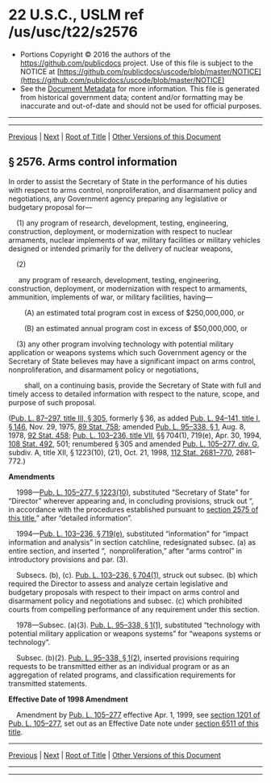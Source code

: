 ---
---

# 22 U.S.C., USLM ref /us/usc/t22/s2576

* Portions Copyright © 2016 the authors of the https://github.com/publicdocs project.
  Use of this file is subject to the NOTICE at [https://github.com/publicdocs/uscode/blob/master/NOTICE](https://github.com/publicdocs/uscode/blob/master/NOTICE)
* See the [Document Metadata](././../../../../..//README.md) for more information.
  This file is generated from historical government data; content and/or formatting may be inaccurate and out-of-date and should not be used for official purposes.

----------
----------

[Previous](./../../../../..//us/usc/t22/ch35/schIII/m__us_usc_t22_s2575.md) | [Next](./../../../../..//us/usc/t22/ch35/schIII/m__us_usc_t22_s2577.md) | [Root of Title](./../../../../../) | [Other Versions of this Document](https://publicdocs.github.io/go/links?ns=uslm&ref=%2Fus%2Fusc%2Ft22%2Fs2576)

## § 2576. Arms control information

In order to assist the Secretary of State in the performance of his duties with respect to arms control, nonproliferation, and disarmament policy and negotiations, any Government agency preparing any legislative or budgetary proposal for—

    (1) any program of research, development, testing, engineering, construction, deployment, or modernization with respect to nuclear armaments, nuclear implements of war, military facilities or military vehicles designed or intended primarily for the delivery of nuclear weapons,

    (2)

     any program of research, development, testing, engineering, construction, deployment, or modernization with respect to armaments, ammunition, implements of war, or military facilities, having—

        (A) an estimated total program cost in excess of $250,000,000, or

        (B) an estimated annual program cost in excess of $50,000,000, or

    (3) any other program involving technology with potential military application or weapons systems which such Government agency or the Secretary of State believes may have a significant impact on arms control, nonproliferation, and disarmament policy or negotiations,

        shall, on a continuing basis, provide the Secretary of State with full and timely access to detailed information with respect to the nature, scope, and purpose of such proposal.

([Pub. L. 87–297, title III, § 305][/us/pl/87/297/s305], formerly § 36, as added [Pub. L. 94–141, title I, § 146][/us/pl/94/141/s146], Nov. 29, 1975, [89 Stat. 758][/us/stat/89/758]; amended [Pub. L. 95–338, § 1][/us/pl/95/338/s1], Aug. 8, 1978, [92 Stat. 458][/us/stat/92/458]; [Pub. L. 103–236, title VII][/us/pl/103/236], §§ 704(1), 719(e), Apr. 30, 1994, [108 Stat. 492][/us/stat/108/492], 501; renumbered § 305 and amended [Pub. L. 105–277, div. G][/us/pl/105/277], subdiv. A, title XII, § 1223(10), (21), Oct. 21, 1998, [112 Stat. 2681–770][/us/stat/112/2681-770], 2681–772.)

 __Amendments__ 

    1998—[Pub. L. 105–277, § 1223(10)][/us/pl/105/277/s1223/10], substituted “Secretary of State” for “Director” wherever appearing and, in concluding provisions, struck out “, in accordance with the procedures established pursuant to [section 2575 of this title][/us/usc/t22/s2575],” after “detailed information”.

    1994—[Pub. L. 103–236, § 719(e)][/us/pl/103/236/s719/e], substituted “information” for “impact information and analysis” in section catchline, redesignated subsec. (a) as entire section, and inserted “, nonproliferation,” after “arms control” in introductory provisions and par. (3).

    Subsecs. (b), (c). [Pub. L. 103–236, § 704(1)][/us/pl/103/236/s704/1], struck out subsec. (b) which required the Director to assess and analyze certain legislative and budgetary proposals with respect to their impact on arms control and disarmament policy and negotiations and subsec. (c) which prohibited courts from compelling performance of any requirement under this section.

    1978—Subsec. (a)(3). [Pub. L. 95–338, § 1(1)][/us/pl/95/338/s1/1], substituted “technology with potential military application or weapons systems” for “weapons systems or technology”.

    Subsec. (b)(2). [Pub. L. 95–338, § 1(2)][/us/pl/95/338/s1/2], inserted provisions requiring requests to be transmitted either as an individual program or as an aggregation of related programs, and classification requirements for transmitted statements.

 __Effective Date of 1998 Amendment__ 

    Amendment by [Pub. L. 105–277][/us/pl/105/277] effective Apr. 1, 1999, see [section 1201 of Pub. L. 105–277][/us/pl/105/277/s1201], set out as an Effective Date note under [section 6511 of this title][/us/usc/t22/s6511].

----------

[Previous](./../../../../..//us/usc/t22/ch35/schIII/m__us_usc_t22_s2575.md) | [Next](./../../../../..//us/usc/t22/ch35/schIII/m__us_usc_t22_s2577.md) | [Root of Title](./../../../../../) | [Other Versions of this Document](https://publicdocs.github.io/go/links?ns=uslm&ref=%2Fus%2Fusc%2Ft22%2Fs2576)

----------
----------

[/us/pl/87/297/s305]: https://publicdocs.github.io/go/links?ns=uslm&ref=%2Fus%2Fpl%2F87%2F297%2Fs305
[/us/pl/94/141/s146]: https://publicdocs.github.io/go/links?ns=uslm&ref=%2Fus%2Fpl%2F94%2F141%2Fs146
[/us/stat/89/758]: https://publicdocs.github.io/go/links?ns=uslm&ref=%2Fus%2Fstat%2F89%2F758
[/us/pl/95/338/s1]: https://publicdocs.github.io/go/links?ns=uslm&ref=%2Fus%2Fpl%2F95%2F338%2Fs1
[/us/stat/92/458]: https://publicdocs.github.io/go/links?ns=uslm&ref=%2Fus%2Fstat%2F92%2F458
[/us/pl/103/236]: https://publicdocs.github.io/go/links?ns=uslm&ref=%2Fus%2Fpl%2F103%2F236
[/us/stat/108/492]: https://publicdocs.github.io/go/links?ns=uslm&ref=%2Fus%2Fstat%2F108%2F492
[/us/pl/105/277]: https://publicdocs.github.io/go/links?ns=uslm&ref=%2Fus%2Fpl%2F105%2F277
[/us/stat/112/2681-770]: https://publicdocs.github.io/go/links?ns=uslm&ref=%2Fus%2Fstat%2F112%2F2681-770
[/us/pl/105/277/s1223/10]: https://publicdocs.github.io/go/links?ns=uslm&ref=%2Fus%2Fpl%2F105%2F277%2Fs1223%2F10
[/us/usc/t22/s2575]: https://publicdocs.github.io/go/links?ns=uslm&ref=%2Fus%2Fusc%2Ft22%2Fs2575
[/us/pl/103/236/s719/e]: https://publicdocs.github.io/go/links?ns=uslm&ref=%2Fus%2Fpl%2F103%2F236%2Fs719%2Fe
[/us/pl/103/236/s704/1]: https://publicdocs.github.io/go/links?ns=uslm&ref=%2Fus%2Fpl%2F103%2F236%2Fs704%2F1
[/us/pl/95/338/s1/1]: https://publicdocs.github.io/go/links?ns=uslm&ref=%2Fus%2Fpl%2F95%2F338%2Fs1%2F1
[/us/pl/95/338/s1/2]: https://publicdocs.github.io/go/links?ns=uslm&ref=%2Fus%2Fpl%2F95%2F338%2Fs1%2F2
[/us/pl/105/277]: https://publicdocs.github.io/go/links?ns=uslm&ref=%2Fus%2Fpl%2F105%2F277
[/us/pl/105/277/s1201]: https://publicdocs.github.io/go/links?ns=uslm&ref=%2Fus%2Fpl%2F105%2F277%2Fs1201
[/us/usc/t22/s6511]: https://publicdocs.github.io/go/links?ns=uslm&ref=%2Fus%2Fusc%2Ft22%2Fs6511


